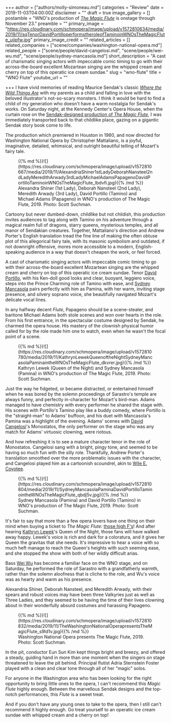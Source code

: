 +++
author = ["authors/molly-simoneau.md"]
categories = "Review"
date = 2019-11-03T04:00:00Z
disclaimer = ""
draft = true
image_gallery = []
postamble = "WNO's production of [_The Magic Flute_](https://www.kennedy-center.org/calendar/event/OUOSB) is onstage through November 23."
preamble = ""
primary_image = "https://res.cloudinary.com/schmopera/image/upload/v1572810634/media/2019/11/sqTenorDavidPortilloperformstheroleofTaminoinWNOsTheMagicFlute_ujipfw.jpg"
primary_image_credit = ""
related_articles = []
related_companies = ["scene/companies/washington-national-opera.md"]
related_people = ["scene/people/david-cangelosi.md", "scene/people/wei-wu.md", "scene/people/sydney-mancasola.md"]
short_description = "A cast of charismatic singing actors with impeccable comic timing to go with their across-the-board excellent Mozartean singing are the whipped cream and cherry on top of this operatic ice cream sundae."
slug = "wno-flute"
title = "WNO Flute"
youtube_url = ""

+++
I have vivid memories of reading Maurice Sendak's classic [_Where the Wild Things Are_](https://en.wikipedia.org/wiki/Where_the_Wild_Things_Are) with my parents as a child and falling in love with the beloved illustrator's not-so-scary monsters. I think it would be hard to find a child of my generation who doesn't have a warm nostalgia for Sendak's works. On Saturday night, at the Kennedy Center's Opera House, when the curtain rose on the [Sendak-designed production of _The Magic Flute_](https://www.kennedy-center.org/calendar/event/OUOSB), I was immediately transported back to that childlike place, gazing on a gigantic Sendak story book come to life.

The production which premiered in Houston in 1980, and now directed for Washington National Opera by Christopher Mattaliano, is a joyful, imaginative, detailed, whimsical, and outright beautiful telling of Mozart's fairy tale.

<figure data-type="image">{{% md %}}![](https://res.cloudinary.com/schmopera/image/upload/v1572810667/media/2019/11/AlexandriaShiner1stLadyDeborahNansteel2ndLadyMeredithArwady3rdLadyMichaelAdamsPapagenoDavidPortilloTaminoinWNOsTheMagicFlute_lbdvfi.jpg){{% /md %}}

<figcaption>Alexandra Shiner (1st Lady), Deborah Nansteel (2nd Lady), Meredith Arwady (3rd Lady), David Portillo (Tamino) and Michael Adams (Papageno) in WNO's production of The Magic Flute, 2019. Photo: Scott Suchman.</figcaption>  
</figure>

Cartoony but never dumbed-down, childlike but not childish, this production invites audiences to tag along with Tamino on his adventure through a magical realm full of dragons, starry queens, mysterious temples, and all manor of Sendakian creatures. Together, Mattaliano's direction and Andrew Porter's English translation tread the fine line of making the often obtuse plot of this allegorical fairy tale, with its masonic symbolism and outdated, if not downright offensive, mores more accessible to a modern, English-speaking audience in a way that doesn't cheapen the work, or feel forced.

A cast of charismatic singing actors with impeccable comic timing to go with their across-the-board excellent Mozartean singing are the whipped cream and cherry on top of this operatic ice cream sundae. Tenor [David Portillo](/scene/people/david-portillo/), with his Ken-doll good looks and clear, buoyant, leggiero voice, steps into the Prince Charming role of Tamino with ease, and [Sydney Mancasola](/scene/people/sydney-mancasola/) pairs perfectly with him as Pamina, with her warm, inviting stage presence, and silvery soprano voice, she beautifully navigated Mozart's delicate vocal lines.

In any halfway decent _Flute_, Papageno should be a scene-stealer, and baritone Michael Adams both stole scenes and won over hearts in the role. From his first entrance, in the spectacular costume designed by Sendak, he charmed the opera house. His mastery of the clownish physical humor called for by the role made him one to watch, even when he wasn't the focal point of a scene.

<figure data-type="image">{{% md %}}![](https://res.cloudinary.com/schmopera/image/upload/v1572810780/media/2019/11/KathrynLewekQueenoftheNightSydneyMancasolaPaminaintheWNOsTheMagicFlute_dkvrer.jpg){{% /md %}}

<figcaption>Kathryn Lewek (Queen of the Night) and Sydney Mancasola (Pamina) in WNO's production of The Magic Flute, 2019. Photo: Scott Suchman.</figcaption>  
</figure>

Just the way he fidgeted, or became distracted, or entertained himself when he was bored by the solemn proceedings of Sarastro's temple are always funny, and perfectly in-character for Mozart's bird-man. Adams managed to have chemistry with every performer he shared the stage with. His scenes with Portillo's Tamino play like a buddy comedy, where Portillo is the "straight-man" to Adams' buffoon, and his duet with Mancasola's Pamina was a highlight of the evening.  Adams' scenes with [David Cangelosi](/talking-with-singers-david-cangelosi/)'s Monostatos, the only performer on the stage who was any match for Adams' virtuosic clowning, were riotous.

And how refreshing it is to see a mature character tenor in the role of Monostatos. Cangelosi sang with a bright, pingy tone, and seemed to be having so much fun with the silly role.  Thankfully, Andrew Porter's translation smoothed over the more problematic issues with the character, and Cangelosi played him as a cartoonish scoundrel, akin to [Wile E. Coyotee](https://en.wikipedia.org/wiki/Wile_E._Coyote_and_the_Road_Runner).

<figure data-type="image">{{% md %}}![](https://res.cloudinary.com/schmopera/image/upload/v1572810804/media/2019/11/SydneyMancasolaPaminaDavidPortilloTaminointheWNOsTheMagicFlute_qbdj5v.jpg){{% /md %}}

<figcaption>Sydney Mancasola (Pamina) and David Portillo (Tamino) in WNO's production of The Magic Flute, 2019. Photo: Scott Suchman.</figcaption>  
</figure>

It's fair to say that more than a few opera lovers have one thing on their mind when buying a ticket to _The Magic Flute_: [those high F's](/claire-de-sevigne-sing-fast-high/)! And after hearing [Kathryn Lewek](/scene/people/kathryn-lewek/)'s Queen of the Night, those fans will have walked away happy. Lewek's voice is rich and dark for a coloratura, and it gives her Queen the gravitas that she needs. It's impressive to hear a voice with so much heft manage to reach the Queen's heights with such seeming ease, and she stopped the show with both of her wildly difficult arias.

Bass [Wei Wu](/scene/people/wei-wu/) has become a familiar face on the WNO stage, and on Saturday, he performed the role of Sarastro with a grandfatherly warmth, rather than the solemn aloofness that is cliche to the role, and Wu's voice was as hearty and warm as his presence.

Alexandria Shiner, Deborah Nansteel, and Meredith Arwady, with their spears and robust voices may have been three Valkyries just as well as Three Ladies, and they seemed to be having the time of their lives clowning about in their wonderfully absurd costumes and harassing Papageno.

<figure data-type="image">{{% md %}}![](https://res.cloudinary.com/schmopera/image/upload/v1572810832/media/2019/11/TheWashingtonNationalOperapresentsTheMagicFlute_s9ld1v.jpg){{% /md %}}

<figcaption>Washington National Opera presents The Magic Flute, 2019. Photo: Scott Suchman.</figcaption>  
</figure>

In the pit, conductor Eun Sun Kim kept things bright and breezy, and offered a steady, guiding hand in more than one moment when the singers on stage threatened to leave the pit behind.  Principal flutist Adria Sternstein Foster played with a clean and clear tone through all of her "magic" solos.

For anyone in the Washington area who has been looking for the right opportunity to bring little ones to the opera, I can't recommend this _Magic Flute_ highly enough. Between the marvellous Sendak designs and the top-notch performances, this _Flute_ is a sweet treat.

And if you don't have any young ones to take to the opera, then I still can't recommend it highly enough. Go treat yourself to an operatic ice cream sundae with whipped cream and a cherry on top!